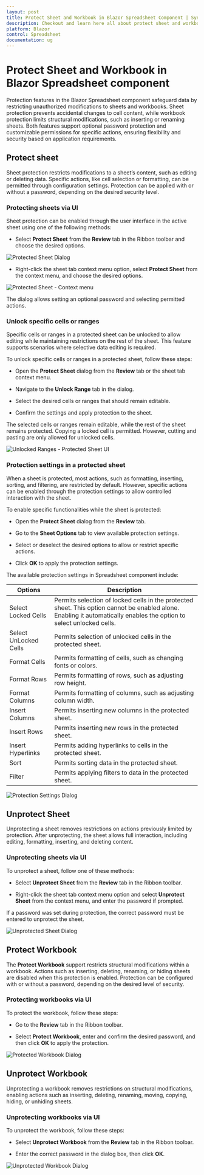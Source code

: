 ```yaml
---
layout: post
title: Protect Sheet and Workbook in Blazor Spreadsheet Component | Syncfusion
description: Checkout and learn here all about protect sheet and workbook in Syncfusion Blazor Spreadsheet component and more.
platform: Blazor
control: Spreadsheet
documentation: ug
---
```


# Protect Sheet and Workbook in Blazor Spreadsheet component

Protection features in the Blazor Spreadsheet component safeguard data by restricting unauthorized modifications to sheets and workbooks. Sheet protection prevents accidental changes to cell content, while workbook protection limits structural modifications, such as inserting or renaming sheets. Both features support optional password protection and customizable permissions for specific actions, ensuring flexibility and security based on application requirements.

## Protect sheet

Sheet protection restricts modifications to a sheet’s content, such as editing or deleting data. Specific actions, like cell selection or formatting, can be permitted through configuration settings. Protection can be applied with or without a password, depending on the desired security level.

### Protecting sheets via UI

Sheet protection can be enabled through the user interface in the active sheet using one of the following methods:

* Select **Protect Sheet** from the **Review** tab in the Ribbon toolbar and choose the desired options.

![Protected Sheet Dialog](./images/protect-sheet.gif)

* Right-click the sheet tab context menu option, select **Protect Sheet** from the context menu, and choose the desired options.

![Protected Sheet - Context menu](./images/protect-sheet-contextmenu.png)

The dialog allows setting an optional password and selecting permitted actions.

### Unlock specific cells or ranges

Specific cells or ranges in a protected sheet can be unlocked to allow editing while maintaining restrictions on the rest of the sheet. This feature supports scenarios where selective data editing is required.

To unlock specific cells or ranges in a protected sheet, follow these steps:

* Open the **Protect Sheet** dialog from the **Review** tab or the sheet tab context menu.

* Navigate to the **Unlock Range** tab in the dialog.

* Select the desired cells or ranges that should remain editable.

* Confirm the settings and apply protection to the sheet.

The selected cells or ranges remain editable, while the rest of the sheet remains protected. Copying a locked cell is permitted. However, cutting and pasting are only allowed for unlocked cells.

![Unlocked Ranges - Protected Sheet UI](./images/unlocked-range.gif)

### Protection settings in a protected sheet

When a sheet is protected, most actions, such as formatting, inserting, sorting, and filtering, are restricted by default. However, specific actions can be enabled through the protection settings to allow controlled interaction with the sheet.

To enable specific functionalities while the sheet is protected:

* Open the **Protect Sheet** dialog from the **Review** tab.

* Go to the **Sheet Options** tab to view available protection settings.

* Select or deselect the desired options to allow or restrict specific actions.

* Click **OK** to apply the protection settings.

The available protection settings in Spreadsheet component include:

| Options | Description |
|------------------------|---------|
| Select Locked Cells | Permits selection of locked cells in the protected sheet. This option cannot be enabled alone. Enabling it automatically enables the option to select unlocked cells. |
| Select UnLocked Cells | Permits selection of unlocked cells in the protected sheet. |
| Format Cells | Permits formatting of cells, such as changing fonts or colors. |
| Format Rows | Permits formatting of rows, such as adjusting row height. |
| Format Columns | Permits formatting of columns, such as adjusting column width. |
| Insert Columns | Permits inserting new columns in the protected sheet. |
| Insert Rows | Permits inserting new rows in the protected sheet. |
| Insert Hyperlinks | Permits adding hyperlinks to cells in the protected sheet. |
| Sort | Permits sorting data in the protected sheet. |
| Filter | Permits applying filters to data in the protected sheet. |

![Protection Settings Dialog](./images/sheet-options.png)

## Unprotect Sheet

Unprotecting a sheet removes restrictions on actions previously limited by protection. After unprotecting, the sheet allows full interaction, including editing, formatting, inserting, and deleting content.

### Unprotecting sheets via UI

To unprotect a sheet, follow one of these methods:

* Select **Unprotect Sheet** from the **Review** tab in the Ribbon toolbar.

* Right-click the sheet tab context menu option and select **Unprotect Sheet** from the context menu, and enter the password if prompted.

If a password was set during protection, the correct password must be entered to unprotect the sheet.

![Unprotected Sheet Dialog](./images/unprotect-sheet.png)

## Protect Workbook

The **Protect Workbook** support restricts structural modifications within a workbook. Actions such as inserting, deleting, renaming, or hiding sheets are disabled when this protection is enabled. Protection can be configured with or without a password, depending on the desired level of security.

### Protecting workbooks via UI

To protect the workbook, follow these steps:

* Go to the **Review** tab in the Ribbon toolbar.

* Select **Protect Workbook**, enter and confirm the desired password, and then click **OK** to apply the protection.

![Protected Workbook Dialog](./images/protect-workbook.gif)

## Unprotect Workbook

Unprotecting a workbook removes restrictions on structural modifications, enabling actions such as inserting, deleting, renaming, moving, copying, hiding, or unhiding sheets.

### Unprotecting workbooks via UI

To unprotect the workbook, follow these steps:

* Select **Unprotect Workbook** from the **Review** tab in the Ribbon toolbar.

* Enter the correct password in the dialog box, then click **OK**.

![Unprotected Workbook Dialog](./images/unprotect-workbook.png)